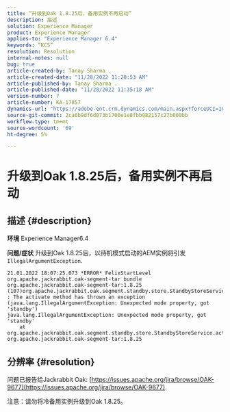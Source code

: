 ```yaml
---
title: “升级到Oak 1.8.25后，备用实例不再启动”
description: 描述
solution: Experience Manager
product: Experience Manager
applies-to: "Experience Manager 6.4"
keywords: “KCS”
resolution: Resolution
internal-notes: null
bug: true
article-created-by: Tanay Sharma .
article-created-date: "11/28/2022 11:20:53 AM"
article-published-by: Tanay Sharma .
article-published-date: "11/28/2022 11:35:18 AM"
version-number: 7
article-number: KA-17857
dynamics-url: "https://adobe-ent.crm.dynamics.com/main.aspx?forceUCI=1&pagetype=entityrecord&etn=knowledgearticle&id=21e459b3-0e6f-ed11-9562-6045bd006239"
source-git-commit: 2ca6b9df6d073b1700e1e8fbb982157c27b000bb
workflow-type: tm+mt
source-wordcount: '69'
ht-degree: 5%

---
```


# 升级到Oak 1.8.25后，备用实例不再启动

## 描述 {#description}

<b>环境</b>
Experience Manager6.4


<b>问题/症状</b>
升级到Oak 1.8.25后，以待机模式启动的AEM实例将引发 `IllegalArgumentException`.


```
21.01.2022 18:07:25.073 *ERROR* FelixStartLevel org.apache.jackrabbit.oak-segment-tar bundle org.apache.jackrabbit.oak-segment-tar:1.8.25 (107)org.apache.jackrabbit.oak.segment.standby.store.StandbyStoreService(242) : The activate method has thrown an exception (java.lang.IllegalArgumentException: Unexpected mode property, got 'standby')
java.lang.IllegalArgumentException: Unexpected mode property, got 'standby'
    at org.apache.jackrabbit.oak.segment.standby.store.StandbyStoreService.activate(StandbyStoreService.java:157) org.apache.jackrabbit.oak-segment-tar:1.8.25
```





## 分辨率 {#resolution}


问题已报告给Jackrabbit Oak: [https://issues.apache.org/jira/browse/OAK-9677](https://issues.apache.org/jira/browse/OAK-9677).

注意：请勿将冷备用实例升级到Oak 1.8.25。


